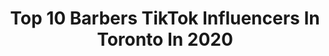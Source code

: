 ---
title: Top 10 Barbers TikTok Influencers In Toronto In 2020
description: >-
  Find top barbers TikTok influencers in Toronto in 2020. Most popular hashtags: #barber #haircut #toronto #quarantine.
platform: TikTok
profiles:
  - username: "kapillnagpal"
    fullname: >-
      Kapil Nagpal
    location: "Canada"
    followers: 14602
    engagement: 359
    commentsToLikes: 0.015856
    id: ck81s0pb8p6710j78htkq1y8z
    verified: false
    hashtags: "#dope, #highlight, #lifesgood, #joblessme"
  - username: "ahmed_rime"
    fullname: >-
      Ahmed & Rime
    location: "Canada"
    followers: 23620
    engagement: 710
    commentsToLikes: 0.031299
    id: ck8kg1mrugkri0j78r4k07p4f
    verified: false
    hashtags: "#canadalife, #ontario, #relationship, #couplechallege"
  - username: "julianosnuts"
    fullname: >-
      Julianosnuts
    location: "Canada"
    followers: 73975
    engagement: 929
    commentsToLikes: 0.025841
    id: ck83zs57c2kam0j78myddzlud
    verified: false
    hashtags: "#boredathome, #rich, #thedrop, #reallifeathome"
  - username: "callme_ar"
    fullname: >-
      🅰️R
    location: "Canada"
    followers: 3664
    engagement: 911
    commentsToLikes: 0.034699
    id: ck8tpr1i1qii80j78e5dqos25
    verified: false
    hashtags: "#moneyheist, #haircut, #fade, #keepingbusy"
  - username: "manrajaujlahair"
    fullname: >-
      Manraj Aujla
    location: "Canada"
    followers: 24834
    engagement: 418
    commentsToLikes: 0.004395
    id: ckacl6j3peaeh0i78y1x7jvbf
    verified: false
    hashtags: "#india, #basketball, #boredathome, #ammyvirk"
  - username: "itsfreshjame"
    fullname: >-
      JB
    location: "Canada"
    followers: 9528
    engagement: 694
    commentsToLikes: 0.018945
    id: ck90r261okrm70j782y2cmffd
    verified: false
    hashtags: "#hairtutorials, #parents, #friends, #dontcheat"
  - username: "oclno"
    fullname: >-
      O
    location: "Canada"
    followers: 11117
    engagement: 670
    commentsToLikes: 0.013591
    id: ck8f7vi2d3auo0j784a5ovbwh
    verified: false
    hashtags: "#alberta, #tiktokindia, #baby, #crowded"
  - username: "ac_bl3nds"
    fullname: >-
      Alexcarisofficial
    location: "Canada"
    followers: 103952
    engagement: 580
    commentsToLikes: 0.013633
    id: ck806z4mwn93h0j78pb2xc8t4
    verified: false
    hashtags: "#corvette, #brampton, #sportscar, #haircut"
  - username: "orlandokyng"
    fullname: >-
      Orlando
    location: "Canada"
    followers: 187970
    engagement: 2025
    commentsToLikes: 0.007515
    id: ck80or4fijflj0j78khnm9nlz
    verified: false
    hashtags: "#shortguys, #renovation, #challenge, #coronavirus"
  - username: "alexis_j_v"
    fullname: >-
      Alexis_J_V
    location: "Canada"
    followers: 12889
    engagement: 828
    commentsToLikes: 0.022664
    id: cka0l2omnp96v0i786w3efjne
    verified: false
    hashtags: "#stayfresh, #ryth, #gaymuscle, #bodybuilders"
---